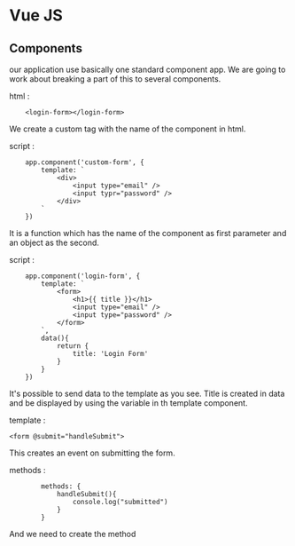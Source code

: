 # Vue JS

## Components

our application use basically one standard component app. We are going to work about breaking a part of this to several components.

html :

        <login-form></login-form>

We create a custom tag with the name of the component in html.

script :

        app.component('custom-form', {
            template: `
                <div>
                    <input type="email" />
                    <input typr="password" />
                </div>
            `
        })

It is a function which has the name of the component as first parameter and an object as the second.

script :

        app.component('login-form', {
            template: `
                <form>
                    <h1>{{ title }}</h1>
                    <input type="email" />
                    <input type="password" />
                </form>
            `,
            data(){
                return {
                    title: 'Login Form'
                }
            }
        })

It's possible to send data to the template as you see. Title is created in data and be displayed by using the variable in th template component.

template : 

    <form @submit="handleSubmit">

This creates an event on submitting the form.

methods :

            methods: {
                handleSubmit(){
                    console.log("submitted")
                }
            }

And we need to create the method 